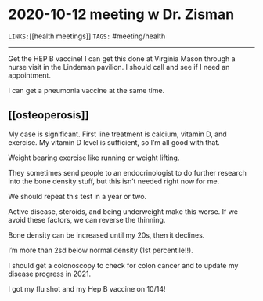 # 2020-10-12 meeting w Dr. Zisman
`LINKS:`[[health meetings]]
`TAGS:` #meeting/health

---
Get the HEP B vaccine! I can get this done at Virginia Mason through a nurse visit in the Lindeman pavilion. I should call and see if I need an appointment. 

I can get a pneumonia vaccine at the same time. 

## [[osteoperosis]]
My case is significant. First line treatment is calcium, vitamin D, and exercise.
My vitamin D level is sufficient, so I’m all good with that. 

Weight bearing exercise like running or weight lifting. 

They sometimes send people to an endocrinologist to do further research into the bone density stuff, but this isn’t needed right now for me. 

We should repeat this test in a year or two. 

Active disease, steroids, and being underweight make this worse. If we avoid these factors, we can reverse the thinning. 

Bone density can be increased until my 20s, then it declines. 

I’m more than 2sd below normal density (1st percentile!!). 

I should get a colonoscopy to check for colon cancer and to update my disease progress in 2021. 

I got my flu shot and my Hep B vaccine on 10/14!